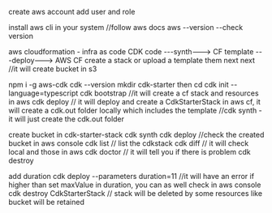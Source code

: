 create aws account
add user and role

install aws cli in your system //follow aws docs
aws --version --check version

aws cloudformation - infra as code
CDK code ---synth---> CF template ---deploy---> AWS CF
create a stack or upload a template them next next //it will create bucket in s3

npm i -g aws-cdk
cdk --version
mkdir cdk-starter then cd
cdk init --language=typescript
cdk bootstrap //it will create a cf stack and resources in aws
cdk deploy // it will deploy and create a CdkStarterStack in aws cf, it will create a cdk.out folder locally which includes the template
//cdk synth - it will just create the cdk.out folder

create bucket in cdk-starter-stack
cdk synth
cdk deploy //check the created bucket in aws console
cdk list // list the cdkstack
cdk diff // it will check local and those in aws
cdk doctor // it will tell you if there is problem
cdk destroy <cdkstackname>

add duration
cdk deploy --parameters duration=11 //it will have an error if higher than set maxValue in duration, you can as well check in aws console
cdk destroy CdkStarterStack // stack will be deleted by some resources like bucket will be retained
